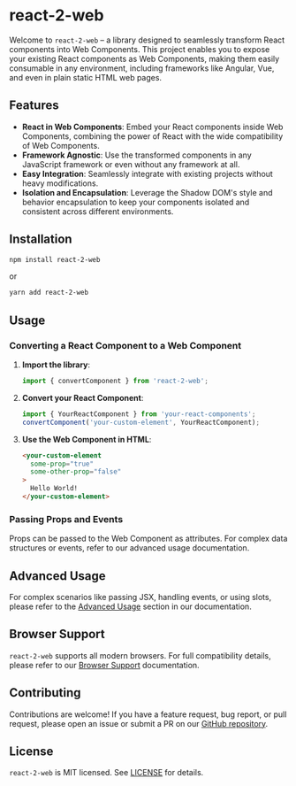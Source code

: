 # react-2-web

Welcome to `react-2-web` – a library designed to seamlessly transform React components into Web Components. This project enables you to expose your existing React components as Web Components, making them easily consumable in any environment, including frameworks like Angular, Vue, and even in plain static HTML web pages.

## Features

- **React in Web Components**: Embed your React components inside Web Components, combining the power of React with the wide compatibility of Web Components.
- **Framework Agnostic**: Use the transformed components in any JavaScript framework or even without any framework at all.
- **Easy Integration**: Seamlessly integrate with existing projects without heavy modifications.
- **Isolation and Encapsulation**: Leverage the Shadow DOM's style and behavior encapsulation to keep your components isolated and consistent across different environments.

## Installation

```bash
npm install react-2-web
```

or

```bash
yarn add react-2-web
```

## Usage

### Converting a React Component to a Web Component

1. **Import the library**:

   ```javascript
   import { convertComponent } from 'react-2-web';
   ```

2. **Convert your React Component**:

   ```javascript
   import { YourReactComponent } from 'your-react-components';
   convertComponent('your-custom-element', YourReactComponent);
   ```

3. **Use the Web Component in HTML**:

   ```html
   <your-custom-element
     some-prop="true"
     some-other-prop="false"
   >
     Hello World!
   </your-custom-element>
   ```

### Passing Props and Events

Props can be passed to the Web Component as attributes. For complex data structures or events, refer to our advanced usage documentation.

## Advanced Usage

For complex scenarios like passing JSX, handling events, or using slots, please refer to the [Advanced Usage](#advanced-usage) section in our documentation.

## Browser Support

`react-2-web` supports all modern browsers. For full compatibility details, please refer to our [Browser Support](#browser-support) documentation.

## Contributing

Contributions are welcome! If you have a feature request, bug report, or pull request, please open an issue or submit a PR on our [GitHub repository](#).

## License

`react-2-web` is MIT licensed. See [LICENSE](LICENSE.md) for details.
